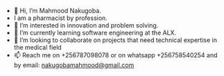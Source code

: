 - 👋 Hi, I’m Mahmood Nakugoba.
- I am a pharmacist by profession.
- 👀 I’m interested in innovation and problem solving. 
- 🌱 I’m currently learning software engineering at the ALX.
- 💞️ I’m looking to collaborate on projects that need technical expertise in the medical field
- 📫 Reach me on +256787098078 or on whatsapp +256758540254 and by email: nakugobamahmood@gmail.com

<!---
Pharm-Mahmood/Pharm-Mahmood is a ✨ special ✨ repository because its `README.md` (this file) appears on your GitHub profile.
You can click the Preview link to take a look at your changes.
--->
